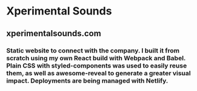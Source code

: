 # Xperimental Sounds

## xperimentalsounds.com

### Static website to connect with the company. I built it from scratch using my own React build with Webpack and Babel. Plain CSS with styled-components was used to easily reuse them, as well as awesome-reveal to generate a greater visual impact. Deployments are being managed with Netlify.